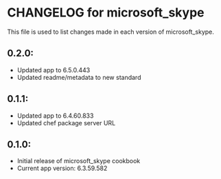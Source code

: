 # CHANGELOG for microsoft_skype

This file is used to list changes made in each version of microsoft_skype.

## 0.2.0:

* Updated app to 6.5.0.443
* Updated readme/metadata to new standard

## 0.1.1:

* Updated app to 6.4.60.833
* Updated chef package server URL

## 0.1.0:

* Initial release of microsoft_skype cookbook
* Current app version: 6.3.59.582